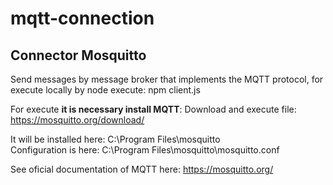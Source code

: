 # mqtt-connection
## Connector Mosquitto

Send messages by message broker that implements the MQTT protocol,
for execute locally by node execute: npm client.js

For execute **it is necessary install MQTT**:
Download and execute file: https://mosquitto.org/download/

It will be installed here: C:\Program Files\mosquitto\
Configuration is here: C:\Program Files\mosquitto\mosquitto.conf


See oficial documentation of MQTT here: https://mosquitto.org/

